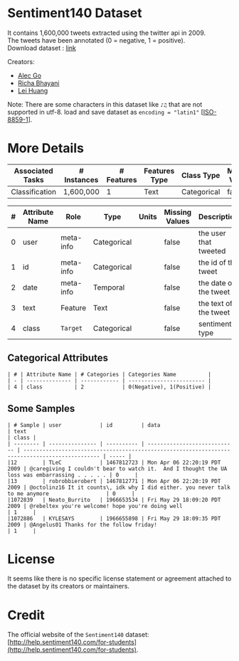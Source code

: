 # Sentiment140 Dataset
It contains 1,600,000 tweets extracted using the twitter api in 2009.  
The tweets have been annotated (0 = negative, 1 = positive).  
Download dataset : [link](https://drive.google.com/drive/folders/10zZbpycHsJyH8PWhzUZj-zK01ha1gwKw)

Creators:
  - [Alec Go](https://www.linkedin.com/in/alecmgo)
  - [Richa Bhayani](https://www.linkedin.com/in/richabhayani)
  - [Lei Huang](https://www.linkedin.com/in/lei-huang-3b08ab11)

Note: There are some characters in this dataset like `♪♫` that are not supported in utf-8. load and save dataset as `encoding = "latin1"` [[ISO-8859-1](https://en.wikipedia.org/wiki/ISO/IEC_8859-1)].

# More Details
| Associated Tasks | # Instances | # Features | Features Type | Class Type  | Missing Values |
| ---------------- | ----------- | ---------- | ------------- | ----------- | -------------- |
| Classification   | 1,600,000   | 1          | Text          | Categorical | false          |

| # | Attribute Name | Role      | Type        | Units | Missing Values | Description           |
| - | -------------- | --------- | ----------- | ----- | -------------- | --------------------- |
| 0 | user           | meta-info | Categorical |       | false          | the user that tweeted |
| 1 | id             | meta-info | Categorical |       | false          | the id of the tweet   |
| 2 | date           | meta-info | Temporal    |       | false          | the date of the tweet |
| 3 | text           | Feature   | Text        |       | false          | the text of the tweet |
| 4 | class          | `Target`  | Categorical |       | false          | sentiment type        |

## Categorical Attributes
```
| # | Attribute Name | # Categories | Categories Name          |
| - | -------------- | ------------ | ------------------------ |
| 4 | class          | 2            | 0(Negative), 1(Positive) |
```

## Some Samples
```
| # Sample | user            | id         | data                         | text                                                                                           | class |
| -------- | --------------- | ---------- | ---------------------------- | ---------------------------------------------------------------------------------------------- | ----- |
|12        | TLeC            | 1467812723 | Mon Apr 06 22:20:19 PDT 2009 | @caregiving I couldn't bear to watch it.  And I thought the UA loss was embarrassing . . . . . | 0     |
|13        | robrobbierobert | 1467812771 | Mon Apr 06 22:20:19 PDT 2009 | @octolinz16 It it counts\, idk why I did either. you never talk to me anymore                  | 0     |
|1072839   | Neato_Burrito   | 1966653534 | Fri May 29 18:09:20 PDT 2009 | @rebeltex you're welcome! hope you're doing well                                               | 1     |
|1072886   | KYLESAYS        | 1966655898 | Fri May 29 18:09:35 PDT 2009 | @Angelus01 Thanks for the follow friday!                                                       | 1     |

```

# License
It seems like there is no specific license statement or agreement attached to the dataset by its creators or maintainers.

# Credit
The official website of the `Sentiment140` dataset: [http://help.sentiment140.com/for-students](http://help.sentiment140.com/for-students).